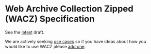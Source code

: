 # Web Archive Collection Zipped (WACZ) Specification

See the [latest] draft.

We are actively seeking [use cases] so if you have ideas about how you would
like to use WACZ please [add one].

[latest]: https://webrecorder.github.io/wacz-spec/latest/
[use cases]: https://github.com/webrecorder/wacz-spec/labels/use-case
[add one]: https://github.com/webrecorder/wacz-spec/issues/new?assignees=&labels=use-case&template=use-case.yaml&title=%5BUse+Case%5D%3A+
